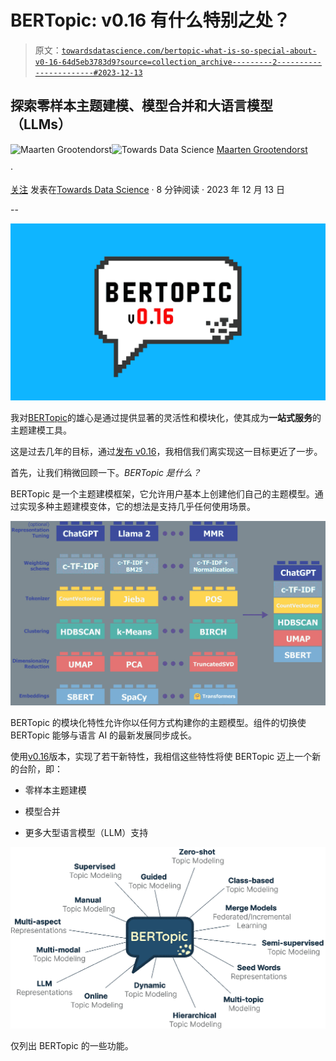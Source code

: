 # BERTopic: v0.16 有什么特别之处？

> 原文：[`towardsdatascience.com/bertopic-what-is-so-special-about-v0-16-64d5eb3783d9?source=collection_archive---------2-----------------------#2023-12-13`](https://towardsdatascience.com/bertopic-what-is-so-special-about-v0-16-64d5eb3783d9?source=collection_archive---------2-----------------------#2023-12-13)

## 探索零样本主题建模、模型合并和大语言模型（LLMs）

[](https://medium.com/@maartengrootendorst?source=post_page-----64d5eb3783d9--------------------------------)![Maarten Grootendorst](https://medium.com/@maartengrootendorst?source=post_page-----64d5eb3783d9--------------------------------)[](https://towardsdatascience.com/?source=post_page-----64d5eb3783d9--------------------------------)![Towards Data Science](https://towardsdatascience.com/?source=post_page-----64d5eb3783d9--------------------------------) [Maarten Grootendorst](https://medium.com/@maartengrootendorst?source=post_page-----64d5eb3783d9--------------------------------)

·

[关注](https://medium.com/m/signin?actionUrl=https%3A%2F%2Fmedium.com%2F_%2Fsubscribe%2Fuser%2F22405c3b2875&operation=register&redirect=https%3A%2F%2Ftowardsdatascience.com%2Fbertopic-what-is-so-special-about-v0-16-64d5eb3783d9&user=Maarten+Grootendorst&userId=22405c3b2875&source=post_page-22405c3b2875----64d5eb3783d9---------------------post_header-----------) 发表在[Towards Data Science](https://towardsdatascience.com/?source=post_page-----64d5eb3783d9--------------------------------) · 8 分钟阅读 · 2023 年 12 月 13 日 [](https://medium.com/m/signin?actionUrl=https%3A%2F%2Fmedium.com%2F_%2Fvote%2Ftowards-data-science%2F64d5eb3783d9&operation=register&redirect=https%3A%2F%2Ftowardsdatascience.com%2Fbertopic-what-is-so-special-about-v0-16-64d5eb3783d9&user=Maarten+Grootendorst&userId=22405c3b2875&source=-----64d5eb3783d9---------------------clap_footer-----------)

--

[](https://medium.com/m/signin?actionUrl=https%3A%2F%2Fmedium.com%2F_%2Fbookmark%2Fp%2F64d5eb3783d9&operation=register&redirect=https%3A%2F%2Ftowardsdatascience.com%2Fbertopic-what-is-so-special-about-v0-16-64d5eb3783d9&source=-----64d5eb3783d9---------------------bookmark_footer-----------)![](img/dfb10d9cf8adc4cc4209ef052d1984d2.png)

我对[BERTopic](https://github.com/MaartenGr/BERTopic)的雄心是通过提供显著的灵活性和模块化，使其成为**一站式服务**的主题建模工具。

这是过去几年的目标，通过[发布 v0.16](https://github.com/MaartenGr/BERTopic/releases/tag/v0.16.0)，我相信我们离实现这一目标更近了一步。

首先，让我们稍微回顾一下。*BERTopic 是什么？*

BERTopic 是一个主题建模框架，它允许用户基本上创建他们自己的主题模型。通过实现多种主题建模变体，它的想法是支持几乎任何使用场景。

![](img/49c2eac172607192b89273d7ba3c958f.png)

BERTopic 的模块化特性允许你以任何方式构建你的主题模型。组件的切换使 BERTopic 能够与语言 AI 的最新发展同步成长。

使用[v0.16](https://github.com/MaartenGr/BERTopic/releases/tag/v0.16.0)版本，实现了若干新特性，我相信这些特性将使 BERTopic 迈上一个新的台阶，即：

+   零样本主题建模

+   模型合并

+   更多大型语言模型（LLM）支持

![](img/e3dc2396fcba0eabdc3089c841e69f3f.png)

仅列出 BERTopic 的一些功能。
